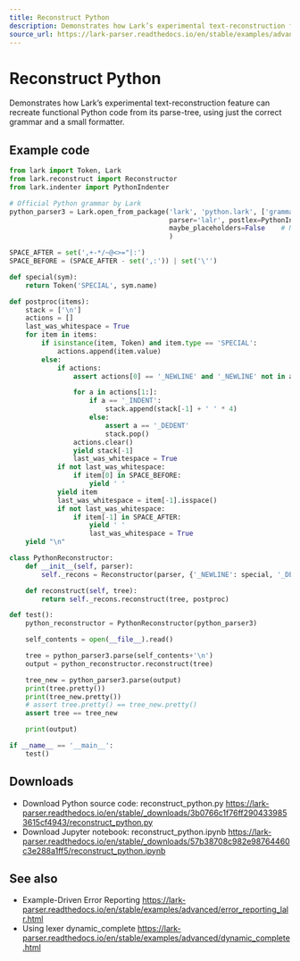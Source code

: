 ```yaml
---
title: Reconstruct Python
description: Demonstrates how Lark’s experimental text-reconstruction feature can recreate functional Python code from its parse-tree using the official Python grammar and a small formatter.
source_url: https://lark-parser.readthedocs.io/en/stable/examples/advanced/reconstruct_python.html
---
```


# Reconstruct Python

Demonstrates how Lark’s experimental text-reconstruction feature can recreate functional Python code from its parse-tree, using just the correct grammar and a small formatter.

## Example code

```python
from lark import Token, Lark
from lark.reconstruct import Reconstructor
from lark.indenter import PythonIndenter

# Official Python grammar by Lark
python_parser3 = Lark.open_from_package('lark', 'python.lark', ['grammars'],
                                        parser='lalr', postlex=PythonIndenter(), start='file_input',
                                        maybe_placeholders=False    # Necessary for reconstructor
                                        )

SPACE_AFTER = set(',+-*/~@<>="|:')
SPACE_BEFORE = (SPACE_AFTER - set(',:')) | set('\'')

def special(sym):
    return Token('SPECIAL', sym.name)

def postproc(items):
    stack = ['\n']
    actions = []
    last_was_whitespace = True
    for item in items:
        if isinstance(item, Token) and item.type == 'SPECIAL':
            actions.append(item.value)
        else:
            if actions:
                assert actions[0] == '_NEWLINE' and '_NEWLINE' not in actions[1:], actions

                for a in actions[1:]:
                    if a == '_INDENT':
                        stack.append(stack[-1] + ' ' * 4)
                    else:
                        assert a == '_DEDENT'
                        stack.pop()
                actions.clear()
                yield stack[-1]
                last_was_whitespace = True
            if not last_was_whitespace:
                if item[0] in SPACE_BEFORE:
                    yield ' '
            yield item
            last_was_whitespace = item[-1].isspace()
            if not last_was_whitespace:
                if item[-1] in SPACE_AFTER:
                    yield ' '
                    last_was_whitespace = True
    yield "\n"

class PythonReconstructor:
    def __init__(self, parser):
        self._recons = Reconstructor(parser, {'_NEWLINE': special, '_DEDENT': special, '_INDENT': special})

    def reconstruct(self, tree):
        return self._recons.reconstruct(tree, postproc)

def test():
    python_reconstructor = PythonReconstructor(python_parser3)

    self_contents = open(__file__).read()

    tree = python_parser3.parse(self_contents+'\n')
    output = python_reconstructor.reconstruct(tree)

    tree_new = python_parser3.parse(output)
    print(tree.pretty())
    print(tree_new.pretty())
    # assert tree.pretty() == tree_new.pretty()
    assert tree == tree_new

    print(output)

if __name__ == '__main__':
    test()
```

## Downloads

- Download Python source code: reconstruct_python.py
  https://lark-parser.readthedocs.io/en/stable/_downloads/3b0766c1f76ff2904339853615cf4943/reconstruct_python.py
- Download Jupyter notebook: reconstruct_python.ipynb
  https://lark-parser.readthedocs.io/en/stable/_downloads/57b38708c982e98764460c3e288a1ff5/reconstruct_python.ipynb

## See also

- Example-Driven Error Reporting
  https://lark-parser.readthedocs.io/en/stable/examples/advanced/error_reporting_lalr.html
- Using lexer dynamic_complete
  https://lark-parser.readthedocs.io/en/stable/examples/advanced/dynamic_complete.html
